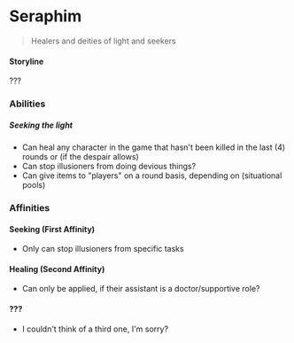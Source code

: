 # Seraphim
> Healers and deities of light and seekers
#### Storyline
???
### Abilities
##### Seeking the light
- Can heal any character in the game that hasn't been killed in the last (4) rounds or (if the despair allows)
- Can stop illusioners from doing devious things?
- Can give items to "players" on a round basis, depending on (situational pools)
### Affinities
#### Seeking (First Affinity)
- Only can stop illusioners from specific tasks
#### Healing (Second Affinity)
- Can only be applied, if their assistant is a doctor/supportive role?
#### ???
- I couldn't think of a third one, I'm sorry?

